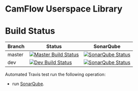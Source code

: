 # CamFlow Userspace Library

# Build Status

| Branch | Status                                                                                  | SonarQube |
|--------|-----------------------------------------------------------------------------------------|-----------|
| master | [![Master Build Status](https://api.travis-ci.org/CamFlow/camflow-provenance-lib.svg?branch=master)](https://travis-ci.org/CamFlow/camflow-provenance-lib/branches)  |[![SonarQube Status](https://sonarqube.com//api/badges/gate?key=camflow%3Aprovlib)]()   |
| dev    | [![Dev Build Status](https://api.travis-ci.org/CamFlow/camflow-provenance-lib.svg?branch=dev)](https://travis-ci.org/CamFlow/camflow-provenance-lib/branches)      |[![SonarQube Status](https://sonarqube.com//api/badges/gate?key=camflow%3Aprovlib%3Adev)](https://sonarqube.com/dashboard?id=camflow%3Aprovlib%3Adev)   |

Automated Travis test run the following operation:
- run [SonarQube](https://sonarqube.com).
